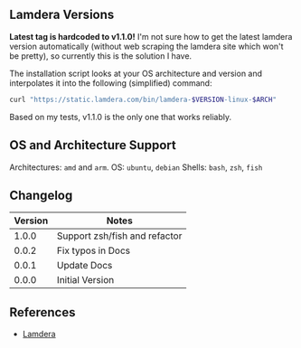 ## Lamdera Versions

**Latest tag is hardcoded to v1.1.0!** I'm not sure how to get the latest lamdera version automatically (without web scraping the lamdera site which won't be pretty), so currently this is the solution I have.

The installation script looks at your OS architecture and version and interpolates it into the following (simplified) command:
```bash
curl "https://static.lamdera.com/bin/lamdera-$VERSION-linux-$ARCH"
```
Based on my tests, v1.1.0 is the only one that works reliably.

## OS and Architecture Support

Architectures: `amd` and `arm`.
OS: `ubuntu`, `debian`
Shells: `bash`, `zsh`, `fish`

## Changelog

| Version | Notes                         |
| ------- | ----------------------------- |
| 1.0.0   | Support zsh/fish and refactor |
| 0.0.2   | Fix typos in Docs             |
| 0.0.1   | Update Docs                   |
| 0.0.0   | Initial Version               |

## References

- [Lamdera](https://dashboard.lamdera.app/docs/download) 
